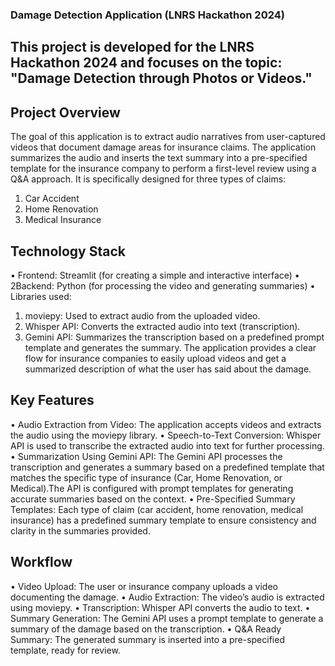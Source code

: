 ### Damage Detection Application (LNRS Hackathon 2024)
## This project is developed for the LNRS Hackathon 2024 and focuses on the topic: "Damage Detection through Photos or Videos."

## Project Overview
The goal of this application is to extract audio narratives from user-captured videos that document damage areas for insurance claims. The application summarizes the audio and inserts the text summary into a pre-specified template for the insurance company to perform a first-level review using a Q&A approach. It is specifically designed for three types of claims:
1. Car Accident
2. Home Renovation
3. Medical Insurance

## Technology Stack
• Frontend: Streamlit (for creating a simple and interactive interface)
• 2Backend: Python (for processing the video and generating summaries)
• Libraries used:
  1. moviepy: Used to extract audio from the uploaded video.
  2. Whisper API: Converts the extracted audio into text (transcription).
  3. Gemini API: Summarizes the transcription based on a predefined prompt template and generates the summary.
The application provides a clear flow for insurance companies to easily upload videos and get a summarized description of what the user has said about the damage.

## Key Features
• Audio Extraction from Video: The application accepts videos and extracts the audio using the moviepy library.
• Speech-to-Text Conversion: Whisper API is used to transcribe the extracted audio into text for further processing.
• Summarization Using Gemini API: The Gemini API processes the transcription and generates a summary based on a predefined template that matches the specific type of insurance (Car, Home Renovation, or Medical).The API is configured with prompt templates for generating accurate summaries based on the context.
• Pre-Specified Summary Templates: Each type of claim (car accident, home renovation, medical insurance) has a predefined summary template to ensure consistency and clarity in the summaries provided.

## Workflow
• Video Upload: The user or insurance company uploads a video documenting the damage.
• Audio Extraction: The video’s audio is extracted using moviepy.
• Transcription: Whisper API converts the audio to text.
• Summary Generation: The Gemini API uses a prompt template to generate a summary of the damage based on the transcription.
• Q&A Ready Summary: The generated summary is inserted into a pre-specified template, ready for review.
